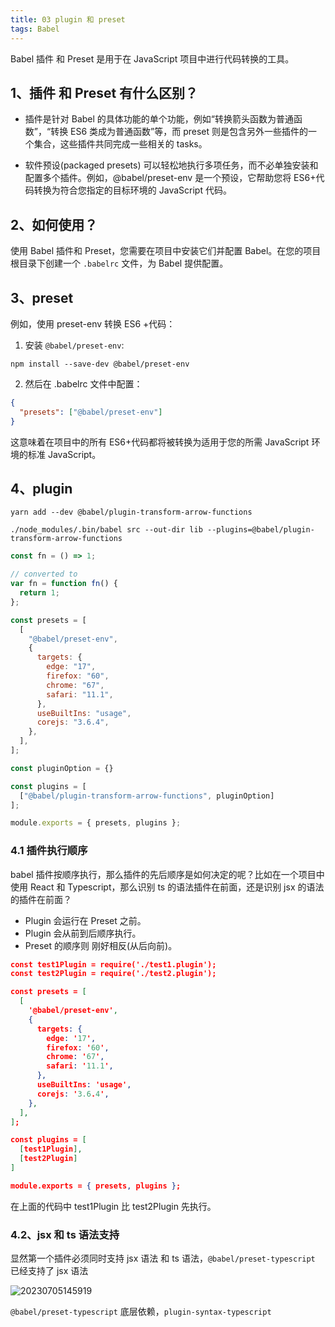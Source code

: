 ```yaml
---
title: 03 plugin 和 preset
tags: Babel
---
```


Babel 插件 和 Preset 是用于在 JavaScript 项目中进行代码转换的工具。

## 1、插件 和 Preset 有什么区别？

- 插件是针对 Babel 的具体功能的单个功能，例如“转换箭头函数为普通函数”，“转换 ES6 类成为普通函数”等，而 preset 则是包含另外一些插件的一个集合，这些插件共同完成一些相关的 tasks。

- 软件预设(packaged presets) 可以轻松地执行多项任务，而不必单独安装和配置多个插件。例如，@babel/preset-env 是一个预设，它帮助您将 ES6+代码转换为符合您指定的目标环境的 JavaScript 代码。

## 2、如何使用？

使用 Babel 插件和 Preset，您需要在项目中安装它们并配置 Babel。在您的项目根目录下创建一个 `.babelrc` 文件，为 Babel 提供配置。

## 3、preset

例如，使用 preset-env 转换 ES6 +代码：

1. 安装 `@babel/preset-env`:

```shell
npm install --save-dev @babel/preset-env
```

2. 然后在 .babelrc 文件中配置：

```json
{
  "presets": ["@babel/preset-env"]
}
```

这意味着在项目中的所有 ES6+代码都将被转换为适用于您的所需 JavaScript 环境的标准 JavaScript。

## 4、plugin

```shell
yarn add --dev @babel/plugin-transform-arrow-functions
```

```shell
./node_modules/.bin/babel src --out-dir lib --plugins=@babel/plugin-transform-arrow-functions
```

```js
const fn = () => 1;

// converted to
var fn = function fn() {
  return 1;
};
```

```js
const presets = [
  [
    "@babel/preset-env",
    {
      targets: {
        edge: "17",
        firefox: "60",
        chrome: "67",
        safari: "11.1",
      },
      useBuiltIns: "usage",
      corejs: "3.6.4",
    },
  ],
];

const pluginOption = {}

const plugins = [
  ["@babel/plugin-transform-arrow-functions", pluginOption]
];

module.exports = { presets, plugins };
```

### 4.1 插件执行顺序

babel 插件按顺序执行，那么插件的先后顺序是如何决定的呢？比如在一个项目中使用 React 和 Typescript，那么识别 ts 的语法插件在前面，还是识别 jsx 的语法的插件在前面？

- Plugin 会运行在 Preset 之前。
- Plugin 会从前到后顺序执行。
- Preset 的顺序则 刚好相反(从后向前)。


```json
const test1Plugin = require('./test1.plugin');
const test2Plugin = require('./test2.plugin');

const presets = [
  [
    '@babel/preset-env',
    {
      targets: {
        edge: '17',
        firefox: '60',
        chrome: '67',
        safari: '11.1',
      },
      useBuiltIns: 'usage',
      corejs: '3.6.4',
    },
  ],
];

const plugins = [
  [test1Plugin],
  [test2Plugin]
]

module.exports = { presets, plugins };
```

在上面的代码中 test1Plugin 比 test2Plugin 先执行。

### 4.2、jsx 和 ts 语法支持

显然第一个插件必须同时支持 jsx 语法 和 ts 语法，`@babel/preset-typescript` 已经支持了 jsx 语法

![20230705145919](http://s3.airtlab.com/blog/20230705145919.png)

`@babel/preset-typescript` 底层依赖，`plugin-syntax-typescript`